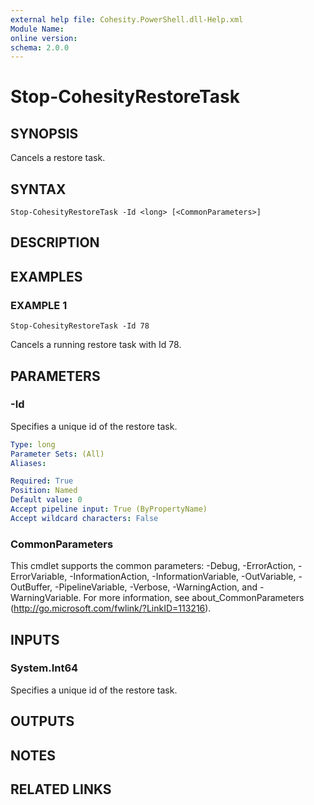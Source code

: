 ```yaml
---
external help file: Cohesity.PowerShell.dll-Help.xml
Module Name:
online version:
schema: 2.0.0
---
```


# Stop-CohesityRestoreTask

## SYNOPSIS
Cancels a restore task.

## SYNTAX

```
Stop-CohesityRestoreTask -Id <long> [<CommonParameters>]
```

## DESCRIPTION

## EXAMPLES

### EXAMPLE 1
```
Stop-CohesityRestoreTask -Id 78
```

Cancels a running restore task with Id 78.

## PARAMETERS

### -Id
Specifies a unique id of the restore task.

```yaml
Type: long
Parameter Sets: (All)
Aliases:

Required: True
Position: Named
Default value: 0
Accept pipeline input: True (ByPropertyName)
Accept wildcard characters: False
```

### CommonParameters
This cmdlet supports the common parameters: -Debug, -ErrorAction, -ErrorVariable, -InformationAction, -InformationVariable, -OutVariable, -OutBuffer, -PipelineVariable, -Verbose, -WarningAction, and -WarningVariable.
For more information, see about_CommonParameters (http://go.microsoft.com/fwlink/?LinkID=113216).

## INPUTS

### System.Int64
Specifies a unique id of the restore task.

## OUTPUTS

## NOTES

## RELATED LINKS
